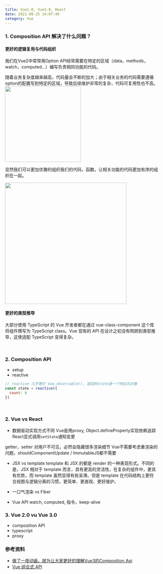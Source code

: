 ```yaml
---
title: Vue2.0, Vue3.0, React
date: 2021-08-25 14:07:49
category: Vue
---
```

### 1. Composition API 解决了什么问题？
#### 更好的逻辑复用与代码组织
我们在Vue2中常常用Option API经常需要在特定的区域（data，methods，watch，computed...）编写负责相同功能的代码。

随着业务复杂度越来越高，代码量会不断的加大；由于相关业务的代码需要遵循option的配置写到特定的区域，导致后续维护非常的复杂，代码可复用性也不高。
<img src="1.jpg" style="width:250px">

显然我们可以更加优雅的组织我们的代码，函数。让相关功能的代码更加有序的组织在一起。

<img src="2.jpg" style="width:400px">

#### 更好的类型推导
大部分使用 TypeScript 的 Vue 开发者都在通过 vue-class-component 这个库将组件撰写为 TypeScript class。Vue 现有的 API 在设计之初没有照顾到类型推导，这使适配 TypeScript 变得复杂。


<br/>

### 2. Composition API
- setup
- reactive
```js
// reactive 几乎等价 Vue.observable(), 返回的state是一个响应式对象
const state = reactive({
  count: 0
})
```


<br/>

### 2. Vue vs React
- 数据驱动实现方式不同
Vue是用proxy, Object.defineProperty实现依赖追踪
React显式调用`setState`通知变更

getter，setter 对用户不可见，必然会隐藏很多渲染细节
Vue不需要考虑重渲染的问题，shouldComponentUpdate / ImmutableJS都不需要

- JSX vs template
template 和 JSX 的都是 render 的一种表现形式。不同的是，JSX 相对于 template 而言，具有更高的灵活性，在复杂的组件中，更具有优势，而 template 虽然显得有些呆滞。但是 template 在代码结构上更符合视图与逻辑分离的习惯，更简单、更直观、更好维护。

- 一口气渲染 vs Fiber

- Vue API
watch, computed, 指令，keep-alive


### 3. Vue 2.0 vu Vue 3.0
- composition API
- typescript
- proxy




### 参考资料
- [做了一夜动画，就为让大家更好的理解Vue3的Composition Api](https://juejin.cn/post/6890545920883032071)
- [Vue 组合式 API](https://vue3js.cn/vue-composition/)